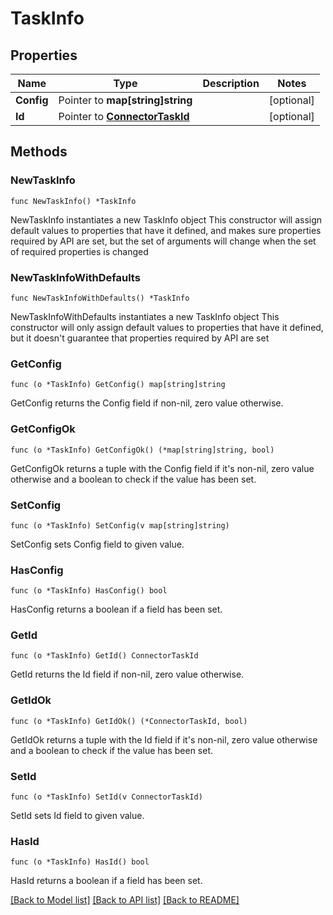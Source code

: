 # TaskInfo

## Properties

Name | Type | Description | Notes
------------ | ------------- | ------------- | -------------
**Config** | Pointer to **map[string]string** |  | [optional] 
**Id** | Pointer to [**ConnectorTaskId**](ConnectorTaskId.md) |  | [optional] 

## Methods

### NewTaskInfo

`func NewTaskInfo() *TaskInfo`

NewTaskInfo instantiates a new TaskInfo object
This constructor will assign default values to properties that have it defined,
and makes sure properties required by API are set, but the set of arguments
will change when the set of required properties is changed

### NewTaskInfoWithDefaults

`func NewTaskInfoWithDefaults() *TaskInfo`

NewTaskInfoWithDefaults instantiates a new TaskInfo object
This constructor will only assign default values to properties that have it defined,
but it doesn't guarantee that properties required by API are set

### GetConfig

`func (o *TaskInfo) GetConfig() map[string]string`

GetConfig returns the Config field if non-nil, zero value otherwise.

### GetConfigOk

`func (o *TaskInfo) GetConfigOk() (*map[string]string, bool)`

GetConfigOk returns a tuple with the Config field if it's non-nil, zero value otherwise
and a boolean to check if the value has been set.

### SetConfig

`func (o *TaskInfo) SetConfig(v map[string]string)`

SetConfig sets Config field to given value.

### HasConfig

`func (o *TaskInfo) HasConfig() bool`

HasConfig returns a boolean if a field has been set.

### GetId

`func (o *TaskInfo) GetId() ConnectorTaskId`

GetId returns the Id field if non-nil, zero value otherwise.

### GetIdOk

`func (o *TaskInfo) GetIdOk() (*ConnectorTaskId, bool)`

GetIdOk returns a tuple with the Id field if it's non-nil, zero value otherwise
and a boolean to check if the value has been set.

### SetId

`func (o *TaskInfo) SetId(v ConnectorTaskId)`

SetId sets Id field to given value.

### HasId

`func (o *TaskInfo) HasId() bool`

HasId returns a boolean if a field has been set.


[[Back to Model list]](../README.md#documentation-for-models) [[Back to API list]](../README.md#documentation-for-api-endpoints) [[Back to README]](../README.md)


